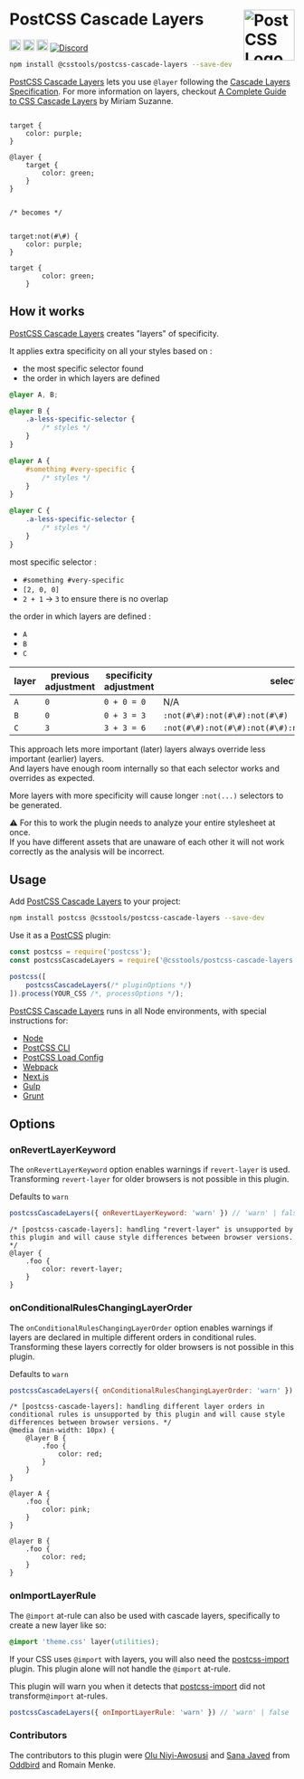 # PostCSS Cascade Layers [<img src="https://postcss.github.io/postcss/logo.svg" alt="PostCSS Logo" width="90" height="90" align="right">][PostCSS]

[<img alt="npm version" src="https://img.shields.io/npm/v/@csstools/postcss-cascade-layers.svg" height="20">][npm-url] [<img alt="CSS Standard Status" src="https://cssdb.org/images/badges/cascade-layers.svg" height="20">][css-url] [<img alt="Build Status" src="https://github.com/csstools/postcss-plugins/workflows/test/badge.svg" height="20">][cli-url] [<img alt="Discord" src="https://shields.io/badge/Discord-5865F2?logo=discord&logoColor=white">][discord]

```bash
npm install @csstools/postcss-cascade-layers --save-dev
```

[PostCSS Cascade Layers] lets you use `@layer` following the [Cascade Layers Specification]. For more information on layers, checkout [A Complete Guide to CSS Cascade Layers] by Miriam Suzanne.

```pcss

target {
	color: purple;
}

@layer {
	target {
		color: green;
	}
}


/* becomes */


target:not(#\#) {
	color: purple;
}

target {
		color: green;
	}

```

## How it works

[PostCSS Cascade Layers] creates "layers" of specificity.

It applies extra specificity on all your styles based on :
- the most specific selector found
- the order in which layers are defined

```css
@layer A, B;

@layer B {
	.a-less-specific-selector {
		/* styles */
	}
}

@layer A {
	#something #very-specific {
		/* styles */
	}
}

@layer C {
	.a-less-specific-selector {
		/* styles */
	}
}
```

most specific selector :
- `#something #very-specific`
- `[2, 0, 0]`
- `2 + 1` -> `3` to ensure there is no overlap

the order in which layers are defined :
- `A`
- `B`
- `C`

| layer | previous adjustment | specificity adjustment | selector |
| ------ | ------ | ----------- | --- |
| `A` | `0` | `0 + 0 = 0` | N/A |
| `B` | `0` | `0 + 3 = 3` | `:not(#\#):not(#\#):not(#\#)` |
| `C` | `3` | `3 + 3 = 6` | `:not(#\#):not(#\#):not(#\#):not(#\#):not(#\#):not(#\#)` |

This approach lets more important (later) layers always override less important (earlier) layers.<br>
And layers have enough room internally so that each selector works and overrides as expected.

More layers with more specificity will cause longer `:not(...)` selectors to be generated.

⚠️ For this to work the plugin needs to analyze your entire stylesheet at once.<br>
If you have different assets that are unaware of each other it will not work correctly as the analysis will be incorrect.

## Usage

Add [PostCSS Cascade Layers] to your project:

```bash
npm install postcss @csstools/postcss-cascade-layers --save-dev
```

Use it as a [PostCSS] plugin:

```js
const postcss = require('postcss');
const postcssCascadeLayers = require('@csstools/postcss-cascade-layers');

postcss([
	postcssCascadeLayers(/* pluginOptions */)
]).process(YOUR_CSS /*, processOptions */);
```

[PostCSS Cascade Layers] runs in all Node environments, with special
instructions for:

- [Node](INSTALL.md#node)
- [PostCSS CLI](INSTALL.md#postcss-cli)
- [PostCSS Load Config](INSTALL.md#postcss-load-config)
- [Webpack](INSTALL.md#webpack)
- [Next.js](INSTALL.md#nextjs)
- [Gulp](INSTALL.md#gulp)
- [Grunt](INSTALL.md#grunt)

## Options

### onRevertLayerKeyword

The `onRevertLayerKeyword` option enables warnings if `revert-layer` is used.
Transforming `revert-layer` for older browsers is not possible in this plugin.

Defaults to `warn`

```js
postcssCascadeLayers({ onRevertLayerKeyword: 'warn' }) // 'warn' | false
```

```pcss
/* [postcss-cascade-layers]: handling "revert-layer" is unsupported by this plugin and will cause style differences between browser versions. */
@layer {
	.foo {
		color: revert-layer;
	}
}
```

### onConditionalRulesChangingLayerOrder

The `onConditionalRulesChangingLayerOrder` option enables warnings if layers are declared in multiple different orders in conditional rules.
Transforming these layers correctly for older browsers is not possible in this plugin.

Defaults to `warn`

```js
postcssCascadeLayers({ onConditionalRulesChangingLayerOrder: 'warn' }) // 'warn' | false
```

```pcss
/* [postcss-cascade-layers]: handling different layer orders in conditional rules is unsupported by this plugin and will cause style differences between browser versions. */
@media (min-width: 10px) {
	@layer B {
		.foo {
			color: red;
		}
	}
}

@layer A {
	.foo {
		color: pink;
	}
}

@layer B {
	.foo {
		color: red;
	}
}
```

### onImportLayerRule

The `@import` at-rule can also be used with cascade layers, specifically to create a new layer like so: 
```css
@import 'theme.css' layer(utilities);
```
If your CSS uses `@import` with layers, you will also need the [postcss-import] plugin. This plugin alone will not handle the `@import` at-rule.  

This plugin will warn you when it detects that [postcss-import] did not transform`@import` at-rules.

```js
postcssCascadeLayers({ onImportLayerRule: 'warn' }) // 'warn' | false
```

### Contributors
The contributors to this plugin were [Olu Niyi-Awosusi] and [Sana Javed] from [Oddbird] and Romain Menke.

[cli-url]: https://github.com/csstools/postcss-plugins/actions/workflows/test.yml?query=workflow/test
[css-url]: https://cssdb.org/#cascade-layers
[discord]: https://discord.gg/bUadyRwkJS
[npm-url]: https://www.npmjs.com/package/@csstools/postcss-cascade-layers

[PostCSS]: https://github.com/postcss/postcss
[PostCSS Cascade Layers]: https://github.com/csstools/postcss-plugins/tree/main/plugins/postcss-cascade-layers
[Cascade Layers Specification]: https://www.w3.org/TR/css-cascade-5/#layering
[A Complete Guide to CSS Cascade Layers]: https://css-tricks.com/css-cascade-layers/
[Olu Niyi-Awosusi]: https://github.com/oluoluoxenfree
[Sana Javed]: https://github.com/sanajaved7
[Oddbird]: https://github.com/oddbird
[postcss-import]: https://github.com/postcss/postcss-import
